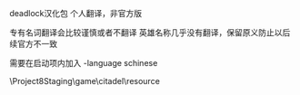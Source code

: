 deadlock汉化包
个人翻译，非官方版

专有名词翻译会比较谨慎或者不翻译
英雄名称几乎没有翻译，保留原义防止以后续官方不一致

需要在启动项内加入
-language schinese

\Project8Staging\game\citadel\resource
